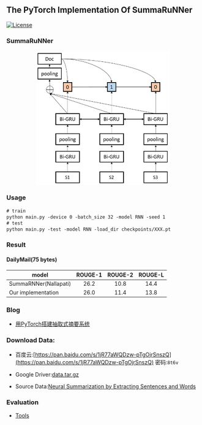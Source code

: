 ## The PyTorch Implementation Of SummaRuNNer

[![License](https://img.shields.io/badge/license-MIT-000000.svg)](https://opensource.org/licenses/MIT)
### SummaRuNNer
<div  align="center">
<img src="images/model.jpg" width = "350" height = "350" align=center />
</div>

### Usage  

```shell
# train
python main.py -device 0 -batch_size 32 -model RNN -seed 1
# test
python main.py -test -model RNN -load_dir checkpoints/XXX.pt

```
### Result

#### DailyMail(75 bytes)  

| model  | ROUGE-1   | ROUGE-2 | ROUGE-L |
| ------ | :-----:   | :----:  | :----:  |
|SummaRNNer(Nallapati)|26.2|10.8|14.4|
|Our implementation|26.0|11.4|13.8|

### Blog

+ [用PyTorch搭建抽取式摘要系统](http://mp.weixin.qq.com/s/9X77MPcQOQPwZaOVIVfo9Q)

### Download Data:  

+ 百度云:[https://pan.baidu.com/s/1jR77aWQDzw-pTgOjrSnszQ](https://pan.baidu.com/s/1jR77aWQDzw-pTgOjrSnszQ) 密码:`8t6v`

+ Google Driver:[data.tar.gz](https://drive.google.com/file/d/1TbeY58G5jCEsj4ZakadR-dM1dfYHMein/view?usp=sharing)

+ Source Data:[Neural Summarization by Extracting Sentences and Words](https://docs.google.com/uc?id=0B0Obe9L1qtsnSXZEd0JCenIyejg&export=download)

### Evaluation

+ [Tools](https://github.com/hpzhao/nlp-metrics)
